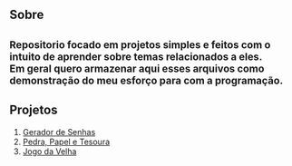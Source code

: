 ## Sobre
<sub>Repositorio focado em projetos simples e feitos com o intuito de aprender sobre temas relacionados a eles.  
Em geral quero armazenar aqui esses arquivos como demonstração do meu esforço para com a programação.</sub>
---
## Projetos
1. [Gerador de Senhas](https://github.com/Eurico149/Projetos_Python/blob/master/password_generator.py)
2. [Pedra, Papel e Tesoura](https://github.com/Eurico149/Projetos_Python/blob/master/pedra_papel_tesoura.py)
3. [Jogo da Velha](https://github.com/Eurico149/Projetos_Python/blob/master/jogo_velha.py)
